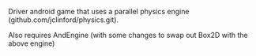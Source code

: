 Driver android game that uses a parallel physics engine (github.com/jclinford/physics.git).

Also requires AndEngine (with some changes to swap out Box2D with the above engine)
